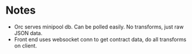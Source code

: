# Notes

- Orc serves minipool db. Can be polled easily. No transforms, just raw JSON data.
- Front end uses websocket conn to get contract data, do all transforms on client.
